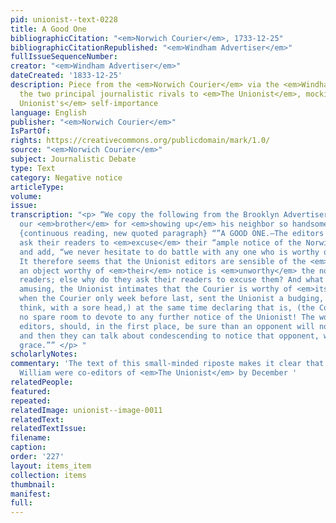 ```yaml
---
pid: unionist--text-0228
title: A Good One
bibliographicCitation: "<em>Norwich Courier</em>, 1733-12-25"
bibliographicCitationRepublished: "<em>Windham Advertiser</em>"
fullIssueSequenceNumber: 
creator: "<em>Windham Advertiser</em>"
dateCreated: '1833-12-25'
description: Piece from the <em>Norwich Courier</em> via the <em>Windham Advertiser</em>,
  the two principal journalistic rivals to <em>The Unionist</em>, mocking <em>The
  Unionist's</em> self-importance
language: English
publisher: "<em>Norwich Courier</em>"
IsPartOf: 
rights: https://creativecommons.org/publicdomain/mark/1.0/
source: "<em>Norwich Courier</em>"
subject: Journalistic Debate
type: Text
category: Negative notice
articleType: 
volume: 
issue: 
transcription: "<p> “We copy the following from the Brooklyn Advertiser. We thank
  our <em>brother</em> for <em>showing up</em> his neighbor so handsomely.” </p> <p>
  {continuous reading, new quoted paragraph} “”A GOOD ONE.—The editors of the Unionist,
  ask their readers to <em>excuse</em> their “ample notice of the Norwich Courier,”
  and add, “we never hesitate to do battle with any one who is worthy of our notice.”
  It therefore seems that the Unionist editors are sensible of the <em>fact</em> that
  an object worthy of <em>their</em> notice is <em>unworthy</em> the notice of their
  readers; else why do they ask their readers to excuse them? And what is still more
  amusing, the Unionist intimates that the Courier is worthy of <em>its</em> notice,
  when the Courier only week before last, sent the Unionist a budging, (and as we
  think, with a sore head,) at the same time declaring that is, (the Courier) had
  no spare room to devote to any further notice of the Unionist! The would-be independent
  editors, should, in the first place, be sure than an opponent will notice <em>them,</em>
  and then they can talk about condescending to notice that opponent, with a better
  grace.”” </p> "
scholarlyNotes: 
commentary: 'The text of this small-minded riposte makes it clear that Charles and
  William were co-editors of <em>The Unionist</em> by December '
relatedPeople: 
featured: 
repeated: 
relatedImage: unionist--image-0011
relatedText: 
relatedTextIssue: 
filename: 
caption: 
order: '227'
layout: items_item
collection: items
thumbnail: 
manifest: 
full: 
---
```

